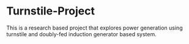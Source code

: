 # Turnstile-Project
This is a research based project that explores power generation using turnstile and doubly-fed induction generator based system.
